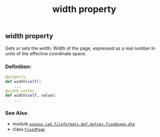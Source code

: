 ﻿---
title: width property
second_title: Aspose.CAD for Python via .NET API References
description: 
type: docs
weight: 100
url: /python-net/aspose.cad.fileformats.dwf.dwfxps.fixedpage.dto/fixedpage/width/
is_root: false
---

## width property


Gets or sets the width.
Width of the page, expressed as a real number
in units of the effective coordinate space.
### Definition:
```python
@property
def width(self):
    ...
@width.setter
def width(self, value):
    ...
```

### See Also
* module [`aspose.cad.fileformats.dwf.dwfxps.fixedpage.dto`](../../)
* class [`FixedPage`](/cad/python-net/aspose.cad.fileformats.dwf.dwfxps.fixedpage.dto/fixedpage)
